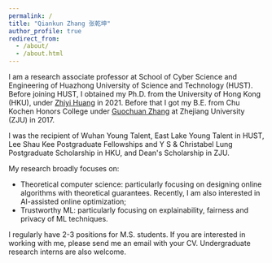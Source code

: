 ```yaml
---
permalink: /
title: "Qiankun Zhang 张乾坤"
author_profile: true
redirect_from: 
  - /about/
  - /about.html
---
```


I am a research associate professor at School of Cyber Science and Engineering of Huazhong University of Science and Technology (HUST). Before joining HUST, I obtained my Ph.D. from the University of Hong Kong (HKU), under [Zhiyi Huang](https://i.cs.hku.hk/~zhiyi/) in 2021. Before that I got my B.E. from Chu Kochen Honors College under [Guochuan Zhang](https://person.zju.edu.cn/en/gczhang) at Zhejiang University (ZJU) in 2017.

I was the recipient of Wuhan Young Talent, East Lake Young Talent in HUST, Lee Shau Kee Postgraduate Fellowships and Y S & Christabel Lung Postgraduate Scholarship in HKU, and Dean's Scholarship in ZJU.

My research broadly focuses on:

* Theoretical computer science: particularly focusing on designing online algorithms with theoretical guarantees. Recently, I am also interested in AI-assisted online optimization;
* Trustworthy ML: particularly focusing on explainability, fairness and privacy of ML techniques.

I regularly have 2-3 positions for M.S. students. If you are interested in working with me, please send me an email with your CV. Undergraduate research interns are also welcome.